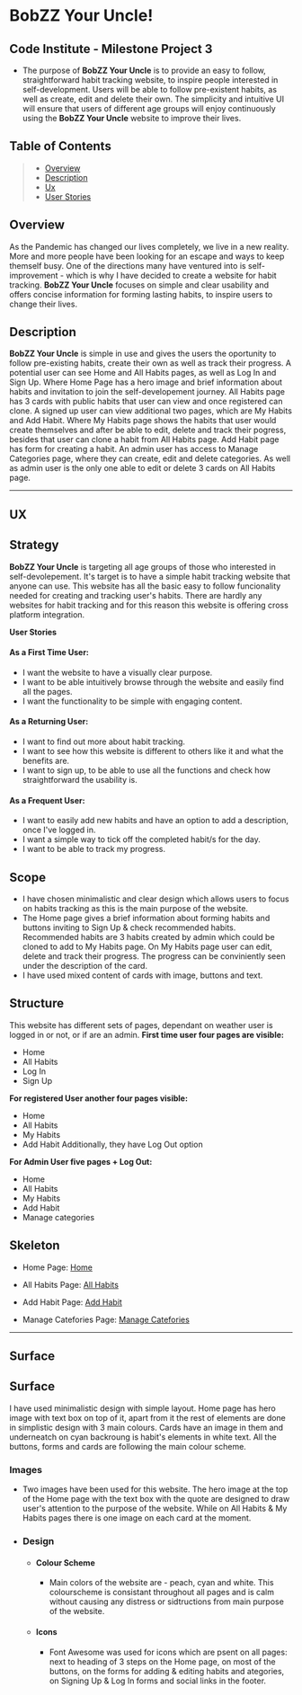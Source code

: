 # BobZZ Your Uncle!

## Code Institute - Milestone Project 3


- The purpose of **BobZZ Your Uncle** is to provide an easy to follow, straightforward habit tracking website, to inspire people interested in self-development. Users will be able to follow pre-existent habits, as well as create, edit and delete their own. The simplicity and intuitive UI will ensure that users of different age groups will enjoy continuously using the **BobZZ Your Uncle** website to improve their lives.


## Table of Contents
> - [Overview](#overview)
> - [Description](#description)
> - [Ux](#ux)
> - [User Stories](#user-stories)



## Overview
 As the Pandemic has changed our lives completely, we live in a new reality. More and more people have been looking for an escape and ways to keep themself busy. One of the directions many have ventured into is self-improvement - which is why I have decided to create a website for habit tracking. **BobZZ Your Uncle** focuses on simple and clear usability and offers concise information for forming lasting habits, to inspire users to change their lives. 

 
## Description 

**BobZZ Your Uncle** is simple in use and gives the users the oportunity to follow pre-existing habits, create their own as well as track their progress. A potential user can see Home and All Habits pages, as well as Log In and Sign Up. Where Home Page has a hero image and brief information about habits and invitation to join the self-developement journey. All Habits page has 3 cards with public habits that user can view and once registered can clone. A signed up user can view additional two pages, which are My Habits and Add Habit. Where My Habits page shows the habits that user would create themselves and after be able to edit, delete and track their pogress, besides that user can clone a habit from All Habits page. Add Habit page has form for creating a habit. An admin user has access to Manage Categories page, where they can create, edit and delete categories. As well as admin user is the only one able to edit or delete 3 cards on All Habits page.


---
## UX  

## Strategy

**BobZZ Your Uncle** is targeting all age groups of those who interested in self-devolepement. It's target is to have a simple habit tracking website that anyone can use. This website has all the basic easy to follow funcionality needed for creating and tracking user's habits. There are hardly any websites for habit tracking and for this reason this website is offering cross platform integration.

**User Stories**

#### As a First Time User:
- I want the website to have a visually clear purpose.
- I want to be able intuitively browse through the website and easily find all the pages.
- I want the functionality to be simple with engaging content.

#### As a Returning User: 
- I want to find out more about habit tracking.
- I want to see how this website is different to others like it and what the benefits are.
- I want to sign up, to be able to use all the functions and check how straightforward the usability is.


#### As a Frequent User: 
- I want to easily add new habits and have an option to add a description, once I've logged in.
- I want a simple way to tick off the completed habit/s for the day.
- I want to be able to track my progress.

## Scope

- I have chosen minimalistic and clear design which allows users to focus on habits tracking as this is the main purpose of the website.
- The Home page gives a brief information about forming habits and buttons inviting to Sign Up & check recommended habits. Recommended habits are 3 habits created by admin which could be cloned to add to My Habits page. On My Habits page user can edit, delete and track their progress. The progress can be conviniently seen under the description of the card.
- I have used mixed content of cards with image, buttons and text.

## Structure

This website has different sets of pages, dependant on weather user is logged in or not, or if are an admin. 
**First time user four pages are visible:** 
- Home 
- All Habits 
- Log In
- Sign Up

**For registered User another four pages visible:**
- Home
- All Habits
- My Habits
- Add Habit
Additionally, they have Log Out option

**For Admin User five pages + Log Out:**
- Home
- All Habits
- My Habits
- Add Habit
- Manage categories

## Skeleton

- Home Page: <a href="wireframes/home-wireframe-b.pdf" target="_blank" >Home</a>

- All Habits Page: <a href="wireframes/habits-wireframe-b.pdf" target="_blank" >All Habits</a>

- Add Habit Page: <a href="wireframes/add-habit-wireframe-b.pdf" target="_blank" >Add Habit</a>

- Manage Catefories Page: <a href="wireframes/categories-wireframe-b.pdf" target="_blank" >Manage Catefories</a>
---

## Surface

## Surface

I have used minimalistic design with simple layout. Home page has hero image with text box on top of it, apart from it the rest of elements are done in simplistic design with 3 main colours. Cards have an image in them and underneatch on cyan backroung is habit's elements in white text. All the buttons, forms and cards are following the main colour scheme.


### Images
- Two images have been used for this website. The hero image at the top of the Home page with the text box with the quote are designed to draw user's attention to the purpose of the website. While on All Habits & My Habits pages there is one image on each card at the moment.

-   ### Design
    -   #### Colour Scheme
        - Main colors of the website are - peach, cyan and white. This colourscheme is consistant throughout all pages and is calm without causing any distress or sidtructions from main purpose of the website.
    -   #### Icons
        - Font Awesome was used for icons which are psent on all pages: next to heading of 3 steps on the Home page, on most of the buttons, on the forms for adding & editing habits and ategories, on Signing Up & Log In forms and social links in the footer.